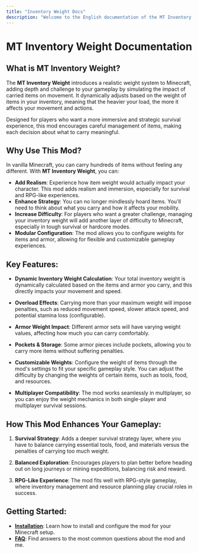 ```yaml
---
title: "Inventory Weight Docs"
description: "Welcome to the English documentation of the MT Inventory Weight."
---
```


# **MT Inventory Weight Documentation**

## **What is MT Inventory Weight?**

The **MT Inventory Weight** introduces a realistic weight system to Minecraft, adding depth and challenge to your gameplay by simulating the impact of carried items on movement. It dynamically adjusts based on the weight of items in your inventory, meaning that the heavier your load, the more it affects your movement and actions.

Designed for players who want a more immersive and strategic survival experience, this mod encourages careful management of items, making each decision about what to carry meaningful.

## **Why Use This Mod?**

In vanilla Minecraft, you can carry hundreds of items without feeling any different. With **MT Inventory Weight**, you can:

- **Add Realism**: Experience how item weight would actually impact your character. This mod adds realism and immersion, especially for survival and RPG-like experiences.
- **Enhance Strategy**: You can no longer mindlessly hoard items. You'll need to think about what you carry and how it affects your mobility.
- **Increase Difficulty**: For players who want a greater challenge, managing your inventory weight will add another layer of difficulty to Minecraft, especially in tough survival or hardcore modes.
- **Modular Configuration**: The mod allows you to configure weights for items and armor, allowing for flexible and customizable gameplay experiences.

## **Key Features:**

- **Dynamic Inventory Weight Calculation**: Your total inventory weight is dynamically calculated based on the items and armor you carry, and this directly impacts your movement and speed.
  
- **Overload Effects**: Carrying more than your maximum weight will impose penalties, such as reduced movement speed, slower attack speed, and potential stamina loss (configurable).
  
- **Armor Weight Impact**: Different armor sets will have varying weight values, affecting how much you can carry comfortably.
  
- **Pockets & Storage**: Some armor pieces include pockets, allowing you to carry more items without suffering penalties.

- **Customizable Weights**: Configure the weight of items through the mod's settings to fit your specific gameplay style. You can adjust the difficulty by changing the weights of certain items, such as tools, food, and resources.

- **Multiplayer Compatibility**: The mod works seamlessly in multiplayer, so you can enjoy the weight mechanics in both single-player and multiplayer survival sessions.

## **How This Mod Enhances Your Gameplay:**

1. **Survival Strategy**: Adds a deeper survival strategy layer, where you have to balance carrying essential tools, food, and materials versus the penalties of carrying too much weight.
   
2. **Balanced Exploration**: Encourages players to plan better before heading out on long journeys or mining expeditions, balancing risk and reward.

3. **RPG-Like Experience**: The mod fits well with RPG-style gameplay, where inventory management and resource planning play crucial roles in success.

## **Getting Started:**

- **[Installation](./guide/installation.md)**: Learn how to install and configure the mod for your Minecraft setup.
- **[FAQ](guide/faq)**: Find answers to the most common questions about the mod and me.

